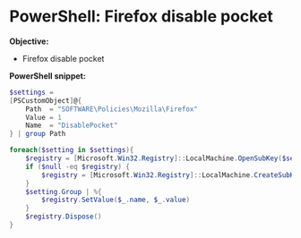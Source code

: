 # PowerShell: Firefox disable pocket

<b>Objective:</b>

* Firefox disable pocket

<b>PowerShell snippet:</b>

```powershell
$settings = 
[PSCustomObject]@{
    Path  = "SOFTWARE\Policies\Mozilla\Firefox"
    Value = 1
    Name  = "DisablePocket"
} | group Path

foreach($setting in $settings){
    $registry = [Microsoft.Win32.Registry]::LocalMachine.OpenSubKey($setting.Name, $true)
    if ($null -eq $registry) {
        $registry = [Microsoft.Win32.Registry]::LocalMachine.CreateSubKey($setting.Name, $true)
    }
    $setting.Group | %{
        $registry.SetValue($_.name, $_.value)
    }
    $registry.Dispose()
}
```
